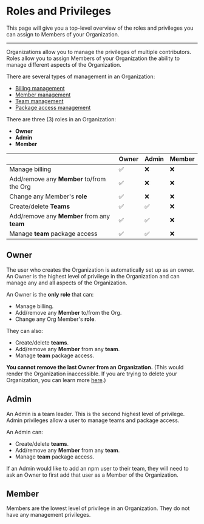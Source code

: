 # Roles and Privileges

This page will give you a top-level overview of the roles and privileges
you can assign to Members of your Organization.

<hr/>

Organizations allow you to manage the privileges of multiple contributors. Roles
allow you to assign Members of your Organization the ability to manage
different aspects of the Organization.

There are several types of management in an Organization:

- [Billing management]
- [Member management]
- [Team management]
- [Package access management]

There are three (3) roles in an Organization:

- **Owner**
- **Admin**
- **Member**

|                                             | **Owner** | **Admin** | **Member** |
|---------------------------------------------|-----------|-----------|------------|
| Manage billing                              | ✅         | ❌         | ❌          |
| Add/remove any **Member** to/from the Org   | ✅         | ❌         | ❌          |
| Change any Member's **role**                | ✅         | ❌         | ❌          |
| Create/delete **Teams**                     | ✅         | ✅         | ❌          |
| Add/remove any **Member** from any **team** | ✅         | ✅         | ❌          |
| Manage **team** package access              | ✅         | ✅         | ❌          |

## Owner

The user who creates the Organization is automatically set up as an owner.
An Owner is the highest level of privilege in the Organization and can
manage any and all aspects of the Organization.

An Owner is the **only role** that can:

- Manage billing.
- Add/remove any **Member** to/from the Org.
- Change any Org Member's **role**. 

They can also:

- Create/delete **teams**.
- Add/remove any **Member** from any **team**.
- Manage **team** package access.

**You cannot remove the last Owner from an Organization.** (This would
render the Organization inaccessible. If you are trying to delete your
Organization, you can learn more [here][1].)

## Admin

An Admin is a team leader. This is the second highest level of privilege.
Admin privileges allow a user to manage teams and package access.

An Admin can:

- Create/delete **teams**.
- Add/remove any **Member** from any **team**.
- Manage **team** package access.

If an Admin would like to add an npm user to their team, they will need
to ask an Owner to first add that user as a Member of the Organization.

## Member

Members are the lowest level of privilege in an Organization. They do not
have any management privileges.

[1]: renaming-and-or-deleting-an-org.md
[Package access management]: managing-package-access.md
[Member management]: managing-members.md
[Team management]: managing-teams.md
[Billing management]: managing-billing.md

